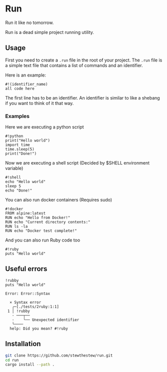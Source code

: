 # Run
Run it like no tomorrow.

Run is a dead simple project running utility.

## Usage
First you need to create a `.run` file in the root of your project.
The `.run` file is a simple text file that contains a list of commands and an identifier.

Here is an example:
```run
#!(identifier_name)
all code here
```

The first line has to be an identifier.
An identifier is similar to like a shebang if you want to think of it that way.

### Examples
Here we are executing a python script
```run
#!python
print("Hello world")
import time
time.sleep(5)
print("Done!")
```

Now we are executing a shell script (Decided by $SHELL environment variable)
```run
#!shell
echo "Hello world"
sleep 5
echo "Done!"
```

You can also run docker containers (Requires sudo)
```run
#!docker
FROM alpine:latest
RUN echo "Hello from Docker!"
RUN echo "Current directory contents:"
RUN ls -la
RUN echo "Docker test complete!"
```

And you can also run Ruby code too
```run
#!ruby
puts "Hello world"
```

## Useful errors

```run
!rubby
puts "Hello world"
```

```error
Error: Error::Syntax

  × Syntax error
   ╭─[./tests/2ruby:1:1]
 1 │ !rubby
   · ───┬──
   ·    ╰── Unexpected identifier
   ╰────
  help: Did you mean? #!ruby
```

## Installation
```bash
git clone https://github.com/stewthestew/run.git
cd run
cargo install --path .
```
